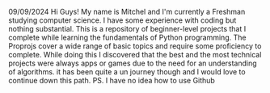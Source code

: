 09/09/2024
Hi Guys! My name is Mitchel and I'm currently a Freshman studying computer science.
I have some experience with coding but nothing substantial.
This is a repository of beginner-level projects that I complete while learning the fundamentals of Python programming.
The Proprojs cover a wide range of basic topics and require some proficiency to complete.
While doing this I discovered that the best and the most technical projects were always apps or games due to the need for an understanding of algorithms.
it has been quite a un journey though and I wouId love to continue down this path.
PS. I have no idea how to use Github
